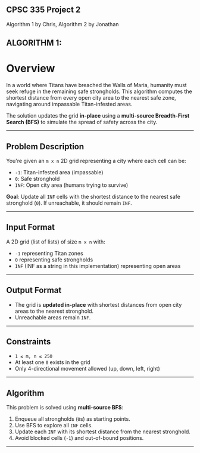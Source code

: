 ## CPSC 335 Project 2

Algorithm 1 by Chris, Algorithm 2 by Jonathan

## ALGORITHM 1: 
# Overview

In a world where Titans have breached the Walls of Maria, humanity must seek refuge in the remaining safe strongholds. This algorithm computes the shortest distance from every open city area to the nearest safe zone, navigating around impassable Titan-infested areas.

The solution updates the grid **in-place** using a **multi-source Breadth-First Search (BFS)** to simulate the spread of safety across the city.

---

## Problem Description

You're given an `m x n` 2D grid representing a city where each cell can be:

- `-1`: Titan-infested area (impassable)
- `0`: Safe stronghold
- `INF`: Open city area (humans trying to survive)

**Goal**: Update all `INF` cells with the shortest distance to the nearest safe stronghold (`0`). If unreachable, it should remain `INF`.

---

## Input Format

A 2D grid (list of lists) of size `m x n` with:

- `-1` representing Titan zones  
- `0` representing safe strongholds  
- `INF` (INF as a string in this implementation) representing open areas  

---

## Output Format

- The grid is **updated in-place** with shortest distances from open city areas to the nearest stronghold.
- Unreachable areas remain `INF`.

---

## Constraints

- `1 ≤ m, n ≤ 250`
- At least one `0` exists in the grid
- Only 4-directional movement allowed (up, down, left, right)

---

## Algorithm

This problem is solved using **multi-source BFS**:

1. Enqueue all strongholds (`0`s) as starting points.
2. Use BFS to explore all `INF` cells.
3. Update each `INF` with its shortest distance from the nearest stronghold.
4. Avoid blocked cells (`-1`) and out-of-bound positions.

---